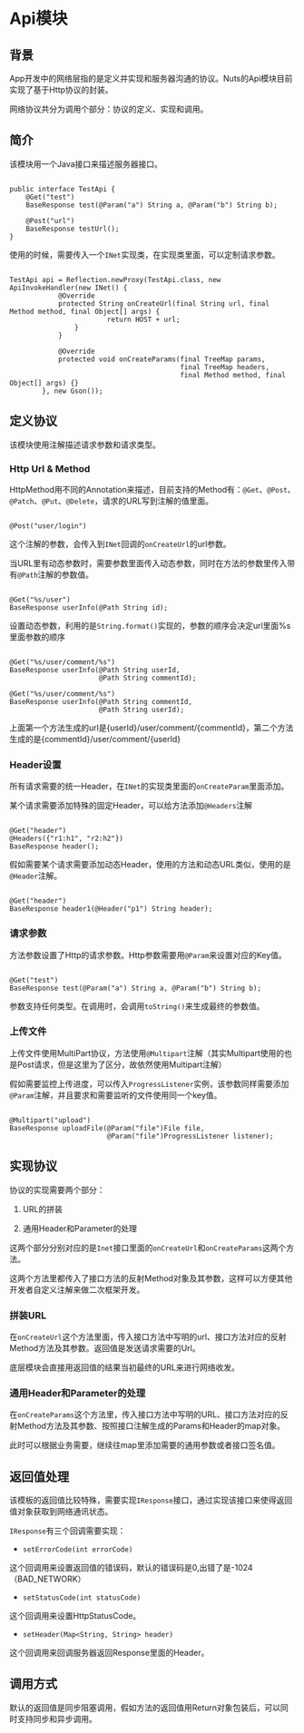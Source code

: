 # Api模块

## 背景

App开发中的网络层指的是定义并实现和服务器沟通的协议。Nuts的Api模块目前实现了基于Http协议的封装。

网络协议共分为调用个部分：协议的定义、实现和调用。

## 简介

该模块用一个Java接口来描述服务器接口。

<pre><code>
public interface TestApi {
    @Get("test")
    BaseResponse test(@Param("a") String a, @Param("b") String b);

    @Post("url")
    BaseResponse testUrl();
}
</code></pre>

使用的时候，需要传入一个`INet`实现类，在实现类里面，可以定制请求参数。

<pre><code>
TestApi api = Reflection.newProxy(TestApi.class, new ApiInvokeHandler(new INet() {
            @Override
            protected String onCreateUrl(final String url, final Method method, final Object[] args) {
                        return HOST + url;
                }
            }

            @Override
            protected void onCreateParams(final TreeMap<String, String> params, 
                                          final TreeMap<String, String> headers, 
                                          final Method method, final Object[] args) {}
        }, new Gson());
</code></pre>

## 定义协议

该模块使用注解描述请求参数和请求类型。

### Http Url & Method

HttpMethod用不同的Annotation来描述，目前支持的Method有：`@Get`、`@Post`、`@Patch`、`@Put`、`@Delete`，请求的URL写到注解的值里面。

<pre><code>
@Post("user/login")
</code></pre>

这个注解的参数，会传入到`INet`回调的`onCreateUrl`的url参数。

当URL里有动态参数时，需要参数里面传入动态参数，同时在方法的参数里传入带有`@Path`注解的参数值。

<pre><code>
@Get("%s/user")
BaseResponse userInfo(@Path String id);
</code></pre>

设置动态参数，利用的是`String.format()`实现的，参数的顺序会决定url里面%s里面参数的顺序

<pre><code>
@Get("%s/user/comment/%s")
BaseResponse userInfo(@Path String userId,
                      @Path String commentId);
                      
@Get("%s/user/comment/%s")
BaseResponse userInfo(@Path String commentId,
                      @Path String userId);
</code></pre>

上面第一个方法生成的url是{userId}/user/comment/{commentId}，第二个方法生成的是{commentId}/user/comment/{userId}

### Header设置

所有请求需要的统一Header，在`INet`的实现类里面的`onCreateParam`里面添加。

某个请求需要添加特殊的固定Header，可以给方法添加`@Headers`注解

<pre><code>
@Get("header")
@Headers({"r1:h1", "r2:h2"})
BaseResponse header();
</code></pre>

假如需要某个请求需要添加动态Header，使用的方法和动态URL类似，使用的是`@Header`注解。

<pre><code>
@Get("header")
BaseResponse header1(@Header("p1") String header);
</code></pre>

### 请求参数

方法参数设置了Http的请求参数。Http参数需要用`@Param`来设置对应的Key值。

<pre><code>
@Get("test")
BaseResponse test(@Param("a") String a, @Param("b") String b);
</code></pre>

参数支持任何类型。在调用时，会调用`toString()`来生成最终的参数值。

### 上传文件

上传文件使用MultiPart协议，方法使用`@Multipart`注解（其实Multipart使用的也是Post请求，但是这里为了区分，故依然使用Multipart注解）

假如需要监控上传进度，可以传入`ProgressListener`实例，该参数同样需要添加`@Param`注解，并且要求和需要监听的文件使用同一个key值。

<pre><code>
@Multipart("upload")
BaseResponse uploadFile(@Param("file")File file,
                        @Param("file")ProgressListener listener);
</code></pre>

## 实现协议

协议的实现需要两个部分：

1. URL的拼装

2. 通用Header和Parameter的处理

这两个部分分别对应的是`Inet`接口里面的`onCreateUrl`和`onCreateParams`这两个方法。

这两个方法里都传入了接口方法的反射Method对象及其参数，这样可以方便其他开发者自定义注解来做二次框架开发。

### 拼装URL

在`onCreateUrl`这个方法里面，传入接口方法中写明的url、接口方法对应的反射Method方法及其参数。返回值是发送请求需要的Url。

底层模块会直接用返回值的结果当初最终的URL来进行网络收发。

### 通用Header和Parameter的处理

在`onCreateParams`这个方法里，传入接口方法中写明的URL、接口方法对应的反射Method方法及其参数、按照接口注解生成的Params和Header的map对象。

此时可以根据业务需要，继续往map里添加需要的通用参数或者接口签名值。

## 返回值处理

该模板的返回值比较特殊，需要实现`IResponse`接口，通过实现该接口来使得返回值对象获取到网络通讯状态。

`IResponse`有三个回调需要实现：

* `setErrorCode(int errorCode)` 

这个回调用来设置返回值的错误码，默认的错误码是0,出错了是-1024（BAD_NETWORK）

* `setStatusCode(int statusCode)`

这个回调用来设置HttpStatusCode。

* `setHeader(Map<String, String> header)`

这个回调用来回调服务器返回Response里面的Header。

## 调用方式

默认的返回值是同步阻塞调用，假如方法的返回值用Return对象包装后，可以同时支持同步和异步调用。